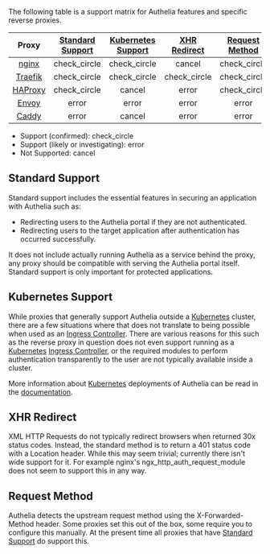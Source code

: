 The following table is a support matrix for Authelia features and specific reverse proxies. 

|Proxy    |[Standard Support](#standard-support)                 |[Kubernetes Support](#kubernetes-support)             |[XHR Redirect](#xhr-redirect)                         |[Request Method](#request-method)                     |
|:-------:|:----------------------------------------------------:|:----------------------------------------------------:|:----------------------------------------------------:|:----------------------------------------------------:|
|[nginx]  |<span class="material-icons green">check_circle</span>|<span class="material-icons green">check_circle</span>|<span class="material-icons red">cancel</span>        |<span class="material-icons green">check_circle</span>|
|[Traefik]|<span class="material-icons green">check_circle</span>|<span class="material-icons green">check_circle</span>|<span class="material-icons green">check_circle</span>|<span class="material-icons green">check_circle</span>|
|[HAProxy]|<span class="material-icons green">check_circle</span>|<span class="material-icons red">cancel</span>        |<span class="material-icons orange">error</span>        |<span class="material-icons green">check_circle</span>|
|[Envoy]  |<span class="material-icons orange">error</span>      |<span class="material-icons orange">error</span>      |<span class="material-icons orange">error</span>      |<span class="material-icons orange">error</span>      |
|[Caddy]  |<span class="material-icons orange">error</span>      |<span class="material-icons red">cancel</span>        |<span class="material-icons orange">error</span>      |<span class="material-icons orange">error</span>      |

- Support (confirmed): <span class="material-icons green">check_circle</span>
- Support (likely or investigating): <span class="material-icons orange">error</span>
- Not Supported: <span class="material-icons red">cancel</span>

## Standard Support

Standard support includes the essential features in securing an application with Authelia such as:

- Redirecting users to the Authelia portal if they are not authenticated.
- Redirecting users to the target application after authentication has occurred successfully.

It does not include actually running Authelia as a service behind the proxy, any proxy should be compatible with serving
the Authelia portal itself. Standard support is only important for protected applications.

## Kubernetes Support

While proxies that generally support Authelia outside a [Kubernetes] cluster, there are a few situations where that does
not translate to being possible when used as an [Ingress Controller]. There are various reasons for this such as the
reverse proxy in question does not even support running as a [Kubernetes] [Ingress Controller], or the required modules
to perform authentication transparently to the user are not typically available inside a cluster.

More information about [Kubernetes] deployments of Authelia can be read in the 
[documentation](../deployment/deployment-kubernetes.md).

## XHR Redirect

XML HTTP Requests do not typically redirect browsers when returned 30x status codes. Instead, the standard method is to
return a 401 status code with a Location header. While this may seem trivial; currently there isn't wide support for it.
For example nginx's ngx_http_auth_request_module does not seem to support this in any way.

## Request Method

Authelia detects the upstream request method using the X-Forwarded-Method header. Some proxies set this out of the box,
some require you to configure this manually. At the present time all proxies that have 
[Standard Support](#standard-support) do support this.

[nginx]: https://www.nginx.com/
[Traefik]: https://traefik.io/
[HAProxy]: https://www.haproxy.com/
[Envoy]: https://www.envoyproxy.io/
[Caddy]: https://caddyserver.com/
[Kubernetes]: https://kubernetes.io/
[Ingress Controller]: https://kubernetes.io/docs/concepts/services-networking/ingress-controllers/
